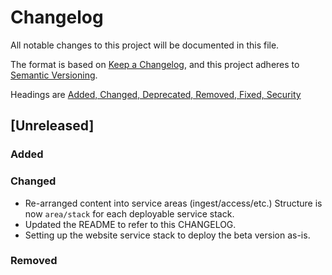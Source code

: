 # Changelog

All notable changes to this project will be documented in this file.

The format is based on [Keep a Changelog](https://keepachangelog.com/en/1.0.0/),
and this project adheres to [Semantic Versioning](https://semver.org/spec/v2.0.0.html).

Headings are [Added, Changed, Deprecated, Removed, Fixed, Security](https://keepachangelog.com/en/1.0.0/#how)

## [Unreleased]

### Added

### Changed

* Re-arranged content into service areas (ingest/access/etc.) Structure is now `area/stack` for each deployable service stack.
* Updated the README to refer to this CHANGELOG.
* Setting up the website service stack to deploy the beta version as-is.

### Removed

